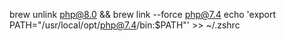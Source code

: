 brew unlink php@8.0 && brew link --force php@7.4
 echo 'export PATH="/usr/local/opt/php@7.4/bin:$PATH"' >> ~/.zshrc
